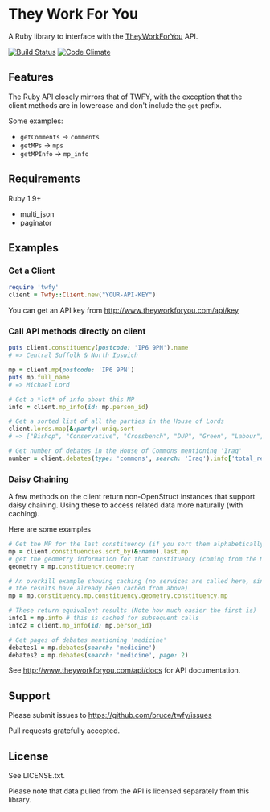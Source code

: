 # They Work For You

A Ruby library to interface with the
[TheyWorkForYou](http://www.theyworkforyou.com) API.

[![Build Status](https://travis-ci.org/bruce/twfy.png?branch=master)](https://travis-ci.org/bruce/twfy)
[![Code Climate](https://codeclimate.com/github/bruce/twfy.png)](https://codeclimate.com/github/bruce/twfy)

## Features

The Ruby API closely mirrors that of TWFY, with the exception that the client
methods are in lowercase and don't include the `get` prefix.

Some examples:

 * `getComments` -> `comments`
 * `getMPs` -> `mps`
 * `getMPInfo` -> `mp_info`

## Requirements

Ruby 1.9+

 * multi_json
 * paginator

## Examples

### Get a Client

```ruby
require 'twfy'
client = Twfy::Client.new("YOUR-API-KEY")
```

You can get an API key from http://www.theyworkforyou.com/api/key

### Call API methods directly on client

```ruby
puts client.constituency(postcode: 'IP6 9PN').name
# => Central Suffolk & North Ipswich

mp = client.mp(postcode: 'IP6 9PN')
puts mp.full_name
# => Michael Lord

# Get a *lot* of info about this MP
info = client.mp_info(id: mp.person_id)

# Get a sorted list of all the parties in the House of Lords
client.lords.map(&:party).uniq.sort
# => ["Bishop", "Conservative", "Crossbench", "DUP", "Green", "Labour", "Liberal Democrat", "Other"]

# Get number of debates in the House of Commons mentioning 'Iraq'
number = client.debates(type: 'commons', search: 'Iraq').info['total_results']
```

### Daisy Chaining

A few methods on the client return non-OpenStruct instances that
support daisy chaining.  Using these to access related data more
naturally (with caching).

Here are some examples

```ruby
# Get the MP for the last constituency (if you sort them alphabetically)
mp = client.constituencies.sort_by(&:name).last.mp
# get the geometry information for that constituency (coming from the MP)
geometry = mp.constituency.geometry

# An overkill example showing caching (no services are called here, since
# the results have already been cached from above)
mp = mp.constituency.mp.constituency.geometry.constituency.mp

# These return equivalent results (Note how much easier the first is)
info1 = mp.info # this is cached for subsequent calls
info2 = client.mp_info(id: mp.person_id)

# Get pages of debates mentioning 'medicine'
debates1 = mp.debates(search: 'medicine')
debates2 = mp.debates(search: 'medicine', page: 2)
```

See http://www.theyworkforyou.com/api/docs for API documentation.

## Support

Please submit issues to https://github.com/bruce/twfy/issues

Pull requests gratefully accepted.

## License

See LICENSE.txt.

Please note that data pulled from the API is licensed separately from
this library.
